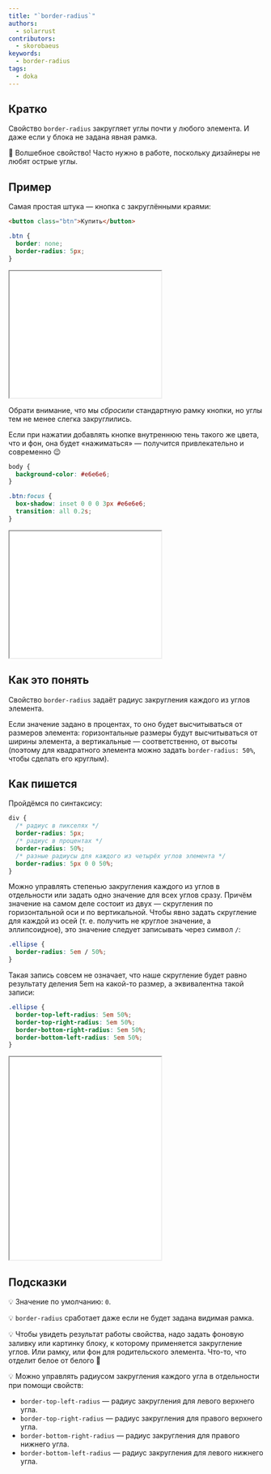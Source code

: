 ```yaml
---
title: "`border-radius`"
authors:
  - solarrust
contributors:
  - skorobaeus
keywords:
  - border-radius
tags:
  - doka
---
```


## Кратко

Свойство `border-radius` закругляет углы почти у любого элемента. И даже если у блока не задана явная рамка.

🔮 Волшебное свойство! Часто нужно в работе, поскольку дизайнеры не любят острые углы.

## Пример

Самая простая штука — кнопка с закруглёнными краями:

```html
<button class="btn">Купить</button>
```

```css
.btn {
  border: none;
  border-radius: 5px;
}
```

<iframe title="Кнопка" src="demos/basic/" height="250"></iframe>

Обрати внимание, что мы _сбросили_ стандартную рамку кнопки, но углы тем не менее слегка закруглились.

Если при нажатии добавлять кнопке внутреннюю тень такого же цвета, что и фон, она будет «нажиматься» — получится привлекательно и современно 😉

```css
body {
  background-color: #e6e6e6;
}

.btn:focus {
  box-shadow: inset 0 0 0 3px #e6e6e6;
  transition: all 0.2s;
}
```

<iframe title="Интерактивная кнопка" src="demos/interactive/" height="250"></iframe>

## Как это понять

Свойство `border-radius` задаёт радиус закругления каждого из углов элемента.

Если значение задано в процентах, то оно будет высчитываться от размеров элемента: горизонтальные размеры будут высчитываться от ширины элемента, а вертикальные — соответственно, от высоты (поэтому для квадратного элемента можно задать `border-radius: 50%`, чтобы сделать его круглым).

## Как пишется

Пройдёмся по синтаксису:

```css
div {
  /* радиус в пикселях */
  border-radius: 5px;
  /* радиус в процентах */
  border-radius: 50%;
  /* разные радиусы для каждого из четырёх углов элемента */
  border-radius: 5px 0 0 50%;
}
```

Можно управлять степенью закругления каждого из углов в отдельности или задать одно значение для всех углов сразу. Причём значение на самом деле состоит из двух — скругления по горизонтальной оси и по вертикальной. Чтобы явно задать скругление для каждой из осей (т. е. получить не круглое значение, а эллипсоидное), это значение следует записывать через символ `/`:

```css
.ellipse {
  border-radius: 5em / 50%;
}
```

Такая запись совсем не означает, что наше скругление будет равно результату деления 5em на какой-то размер, а эквивалентна такой записи:

```css
.ellipse {
  border-top-left-radius: 5em 50%;
  border-top-right-radius: 5em 50%;
  border-bottom-right-radius: 5em 50%;
  border-bottom-left-radius: 5em 50%;
}
```

<iframe title="Название" src="demos/different-blocks/" height="400"></iframe>

## Подсказки

💡 Значение по умолчанию: `0`.

💡 `border-radius` сработает даже если не будет задана видимая рамка.

💡 Чтобы увидеть результат работы свойства, надо задать фоновую заливку или картинку блоку, к которому применяется закругление углов. Или рамку, или фон для родительского элемента. Что-то, что отделит белое от белого 🤗

💡 Можно управлять радиусом закругления каждого угла в отдельности при помощи свойств:

- `border-top-left-radius` — радиус закругления для левого верхнего угла.
- `border-top-right-radius` — радиус закругления для правого верхнего угла.
- `border-bottom-right-radius` — радиус закругления для правого нижнего угла.
- `border-bottom-left-radius` — радиус закругления для левого нижнего угла.
